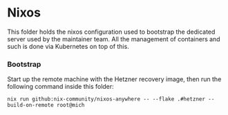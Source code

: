 # Nixos

This folder holds the nixos configuration used to bootstrap the dedicated server used by the maintainer team.
All the management of containers and such is done via Kubernetes on top of this.

### Bootstrap

Start up the remote machine with the Hetzner recovery image, then run the following command inside this folder:

```
nix run github:nix-community/nixos-anywhere -- --flake .#hetzner --build-on-remote root@mich
```
